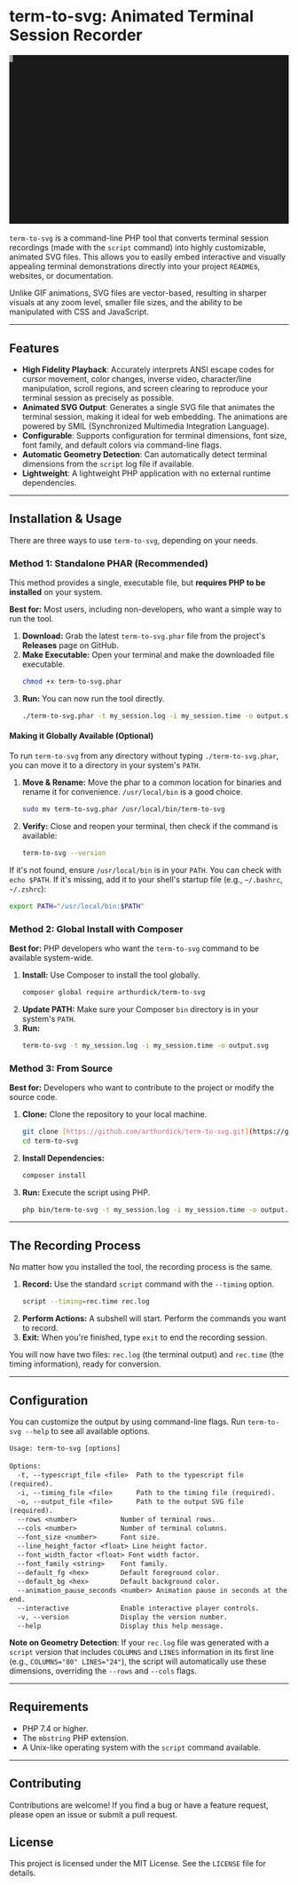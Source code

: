 # term-to-svg: Animated Terminal Session Recorder

![term-to-svg Demo](demo.svg)

`term-to-svg` is a command-line PHP tool that converts terminal session recordings (made with the `script` command) into highly customizable, animated SVG files. This allows you to easily embed interactive and visually appealing terminal demonstrations directly into your project `README`s, websites, or documentation.

Unlike GIF animations, SVG files are vector-based, resulting in sharper visuals at any zoom level, smaller file sizes, and the ability to be manipulated with CSS and JavaScript.

-----

## Features

  * **High Fidelity Playback**: Accurately interprets ANSI escape codes for cursor movement, color changes, inverse video, character/line manipulation, scroll regions, and screen clearing to reproduce your terminal session as precisely as possible.
  * **Animated SVG Output**: Generates a single SVG file that animates the terminal session, making it ideal for web embedding. The animations are powered by SMIL (Synchronized Multimedia Integration Language).
  * **Configurable**: Supports configuration for terminal dimensions, font size, font family, and default colors via command-line flags.
  * **Automatic Geometry Detection**: Can automatically detect terminal dimensions from the `script` log file if available.
  * **Lightweight**: A lightweight PHP application with no external runtime dependencies.

-----

## Installation & Usage

There are three ways to use `term-to-svg`, depending on your needs.

### Method 1: Standalone PHAR (Recommended)

This method provides a single, executable file, but **requires PHP to be installed** on your system.

**Best for:** Most users, including non-developers, who want a simple way to run the tool.

1.  **Download:** Grab the latest `term-to-svg.phar` file from the project's **Releases** page on GitHub.
2.  **Make Executable:** Open your terminal and make the downloaded file executable.
    ```bash
    chmod +x term-to-svg.phar
    ```
3.  **Run:** You can now run the tool directly.
    ```bash
    ./term-to-svg.phar -t my_session.log -i my_session.time -o output.svg
    ```

#### Making it Globally Available (Optional)

To run `term-to-svg` from any directory without typing `./term-to-svg.phar`, you can move it to a directory in your system's `PATH`.

1.  **Move & Rename:** Move the phar to a common location for binaries and rename it for convenience. `/usr/local/bin` is a good choice.
    ```bash
    sudo mv term-to-svg.phar /usr/local/bin/term-to-svg
    ```
2.  **Verify:** Close and reopen your terminal, then check if the command is available:
    ```bash
    term-to-svg --version
    ```

If it's not found, ensure `/usr/local/bin` is in your `PATH`. You can check with `echo $PATH`. If it's missing, add it to your shell's startup file (e.g., `~/.bashrc`, `~/.zshrc`):

```bash
export PATH="/usr/local/bin:$PATH"
```

### Method 2: Global Install with Composer

**Best for:** PHP developers who want the `term-to-svg` command to be available system-wide.

1.  **Install:** Use Composer to install the tool globally.
    ```bash
    composer global require arthurdick/term-to-svg
    ```
2.  **Update PATH:** Make sure your Composer `bin` directory is in your system's `PATH`.
3.  **Run:**
    ```bash
    term-to-svg -t my_session.log -i my_session.time -o output.svg
    ```

### Method 3: From Source

**Best for:** Developers who want to contribute to the project or modify the source code.

1.  **Clone:** Clone the repository to your local machine.
    ```bash
    git clone [https://github.com/arthurdick/term-to-svg.git](https://github.com/arthurdick/term-to-svg.git)
    cd term-to-svg
    ```
2.  **Install Dependencies:**
    ```bash
    composer install
    ```
3.  **Run:** Execute the script using PHP.
    ```bash
    php bin/term-to-svg -t my_session.log -i my_session.time -o output.svg
    ```

-----

## The Recording Process

No matter how you installed the tool, the recording process is the same.

1.  **Record:** Use the standard `script` command with the `--timing` option.
    ```bash
    script --timing=rec.time rec.log
    ```
2.  **Perform Actions:** A subshell will start. Perform the commands you want to record.
3.  **Exit:** When you're finished, type `exit` to end the recording session.

You will now have two files: `rec.log` (the terminal output) and `rec.time` (the timing information), ready for conversion.

-----

## Configuration

You can customize the output by using command-line flags. Run `term-to-svg --help` to see all available options.

```
Usage: term-to-svg [options]

Options:
  -t, --typescript_file <file>  Path to the typescript file (required).
  -i, --timing_file <file>      Path to the timing file (required).
  -o, --output_file <file>      Path to the output SVG file (required).
  --rows <number>           Number of terminal rows.
  --cols <number>           Number of terminal columns.
  --font_size <number>      Font size.
  --line_height_factor <float> Line height factor.
  --font_width_factor <float> Font width factor.
  --font_family <string>    Font family.
  --default_fg <hex>        Default foreground color.
  --default_bg <hex>        Default background color.
  --animation_pause_seconds <number> Animation pause in seconds at the end.
  --interactive             Enable interactive player controls.
  -v, --version             Display the version number.
  --help                    Display this help message.
```

**Note on Geometry Detection**: If your `rec.log` file was generated with a `script` version that includes `COLUMNS` and `LINES` information in its first line (e.g., `COLUMNS="80" LINES="24"`), the script will automatically use these dimensions, overriding the `--rows` and `--cols` flags.

-----

## Requirements

  * PHP 7.4 or higher.
  * The `mbstring` PHP extension.
  * A Unix-like operating system with the `script` command available.

-----

## Contributing

Contributions are welcome! If you find a bug or have a feature request, please open an issue or submit a pull request.

## License

This project is licensed under the MIT License. See the `LICENSE` file for details.
